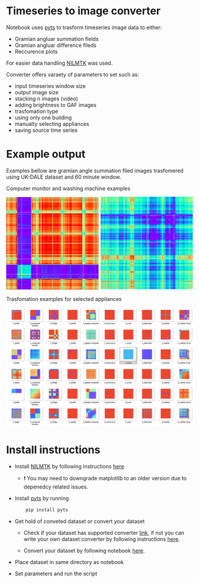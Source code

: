 # Timeseries to image converter 

Notebook uses [pyts](pyts.readthedocs.io) to trasform timeseries image data to either:

* Gramian angluar summation fields
* Gramian angluar difference fileds 
* Reccurence plots 

For easier data handling [NILMTK](https://github.com/nilmtk/nilmtk) was used. 

Converter offers varaety of parameters to set such as:
 
* input timeseries window size 
* output image size
* stacking n images (video)
* adding brightness to GAF images  
* trasfomation type 
* using only one building
* manualty selecting appliances 
* saving source time series 

# Example output 

Examples bellow are gramian angle summation filed images trasfomered using UK-DALE dataset and 60 minute window.

Computer monitor and washing machine examples
<p float="center">
    <img src="/imgs/iawe-computer-gasf.png" width="250" />
    <img src="/imgs/iawe-washm-gaf.png" width="250" />
</p>

Trasfomation examples for selected appliances
<p float="center">
    <img src="/imgs/gaf_matrix.png" width="700" />
</p>

# Install instructions  

* Install [NILMTK](https://github.com/nilmtk/nilmtk) by following instructions [here](https://github.com/nilmtk/nilmtk/blob/master/docs/manual/user_guide/install_user.md)

    *  ❗️ You may need to downgrade matplotlib to an older version due to depenedcy related issues.

* Install [pyts](pyts.readthedocs.io) by running

    ```bash
        pip install pyts
    ```

*  Get hold of conveted dataset or convert your dataset

    * Check if your dataset has supported converter [link](https://github.com/nilmtk/nilmtk/blob/master/docs/source/nilmtk.dataset_converters.rst), if not you can write your own dataset converter by following instructions [here](https://github.com/nilmtk/nilmtk/blob/master/docs/manual/development_guide/writing_a_dataset_converter.md).

    * Convert your dataset by following notebook [here](https://github.com/nilmtk/nilmtk/blob/master/docs/manual/user_guide/data.ipynb).

* Place dataset in same directory as notebook 

* Set parameters and run the script 